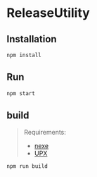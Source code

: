 # ReleaseUtility

## Installation

```bash
npm install
```

## Run

```bash
npm start
```

## build

> Requirements:
> - [nexe](https://github.com/nexe/nexe)
> - [UPX](https://upx.github.io/)

```bash
npm run build
```

